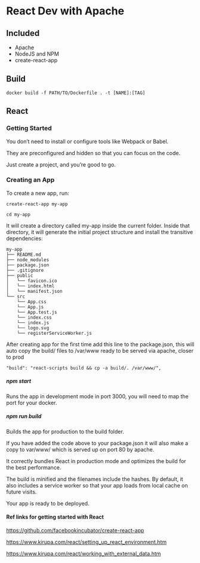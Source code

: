 # React Dev with Apache

## Included

- Apache
- NodeJS and NPM
- create-react-app

## Build

```docker build -f PATH/TO/Dockerfile . -t [NAME]:[TAG]```

## React

### Getting Started

You don’t need to install or configure tools like Webpack or Babel.

They are preconfigured and hidden so that you can focus on the code.

Just create a project, and you’re good to go.

### Creating an App

To create a new app, run:

```create-react-app my-app```

```cd my-app```

It will create a directory called my-app inside the current folder.
Inside that directory, it will generate the initial project structure and install the transitive dependencies:

```
my-app
├── README.md
├── node_modules
├── package.json
├── .gitignore
├── public
│   └── favicon.ico
│   └── index.html
│   └── manifest.json
└── src
    └── App.css
    └── App.js
    └── App.test.js
    └── index.css
    └── index.js
    └── logo.svg
    └── registerServiceWorker.js
```

After creating app for the first time add this line to the package.json, this will auto copy the build/ files to /var/www ready to be served via apache, closer to prod

``` "build": "react-scripts build && cp -a build/. /var/www/", ```

##### npm start

Runs the app in development mode in port 3000, you will need to map the port for your docker.

##### npm run build

Builds the app for production to the build folder.

If you have added the code above to your package.json it will also make a copy to var/www/ which is served up on port 80 by apache.

It correctly bundles React in production mode and optimizes the build for the best performance.

The build is minified and the filenames include the hashes.
By default, it also includes a service worker so that your app loads from local cache on future visits.

Your app is ready to be deployed.

#### Ref links for getting started with React

https://github.com/facebookincubator/create-react-app

https://www.kirupa.com/react/setting_up_react_environment.htm

https://www.kirupa.com/react/working_with_external_data.htm